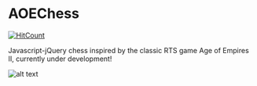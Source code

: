 # AOEChess
[![HitCount](http://hits.dwyl.com/parthnan/AOEChess.svg)](http://hits.dwyl.com/parthnan/AOEChess)

Javascript-jQuery chess inspired by the classic RTS game Age of Empires II, currently under development!

![alt text](https://raw.githubusercontent.com/parthnan/AOEChess/master/winall.png)

